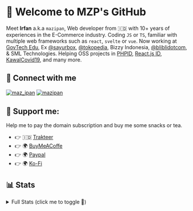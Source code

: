 # 👋 Welcome to MZP's GitHub

Meet **Irfan** a.k.a `mazipan`, Web developer from 🇮🇩 with 10+ years of experiences in the E-Commerce industry. Coding `JS` or `TS`, familiar with multiple web frameworks such as `react`, `svelte` or `vue`. Now working at [GovTech Edu](https://www.govtechedu.id/), Ex [@sayurbox](https://github.com/sayurbox), [@tokopedia](https://github.com/tokopedia), Bizzy Indonesia, [@bliblidotcom](https://github.com/bliblidotcom), & SML Technologies. Helping OSS projects in [PHPID](https://github.com/phpid-jakarta), [React.js ID](https://twitter.com/reactjsid), [KawalCovid19](https://github.com/kawalcovid19), and many more.

## 🔗 Connect with me

<p align="left">
 <a href="https://twitter.com/maz_ipan" target="blank"><img align="center" src="https://raw.githubusercontent.com/rahuldkjain/github-profile-readme-generator/master/src/images/icons/Social/twitter.svg" alt="maz_ipan" height="30" width="40" /></a>
 <a href="https://linkedin.com/in/mazipan" target="blank"><img align="center" src="https://raw.githubusercontent.com/rahuldkjain/github-profile-readme-generator/master/src/images/icons/Social/linked-in-alt.svg" alt="mazipan" height="30" width="40" /></a>
</p>

## 💸 Support me:

Help me to pay the domain subscription and buy me some snacks or tea.

- 👉 🇮🇩 [Trakteer](https://trakteer.id/mazipan/tip?utm_source=github-mazipan)
- 👉 🌍 [BuyMeACoffe](https://www.buymeacoffee.com/mazipan?utm_source=github-mazipan)
- 👉 🌍 [Paypal](https://www.paypal.me/mazipan?utm_source=github-mazipan)
- 👉 🌍 [Ko-Fi](https://ko-fi.com/mazipan?utm_source=github-mazipan)

## 📊 Stats

<details>
 <summary>Full Stats (click me to toggle 👀)</summary>
 <br>
 <p align="center">
  <a href="https://indogithubers.vercel.app/">
   <img src="https://indogithubers-badge.vercel.app/badge?username=mazipan" alt="IndoGitHubers Badge">
  </a>
 </p>
 <p><img src="https://github-readme-stats.vercel.app/api/top-langs/?username=mazipan&theme=algolia&hide_border=true&langs_count=5" alt="Most used languages" /></p>
 <p><img src="https://github-readme-stats.vercel.app/api?username=mazipan&show_icons=true&theme=algolia&hide_border=true&count_private=true&line_height=27" alt="Github Stats" /></p>
 <p><img src="https://github-readme-streak-stats.herokuapp.com/?user=mazipan&theme=algolia" alt="Stat Streak" /></p>
 <p><img src="https://github-profile-trophy.vercel.app/?username=mazipan&theme=algolia&margin-w=5&margin-h=5" alt="Github Trophy" /></p>
  <p><img src="profile-3d-contrib/profile-night-green.svg" alt="Github Contribution Stats" /></p>
</details>
